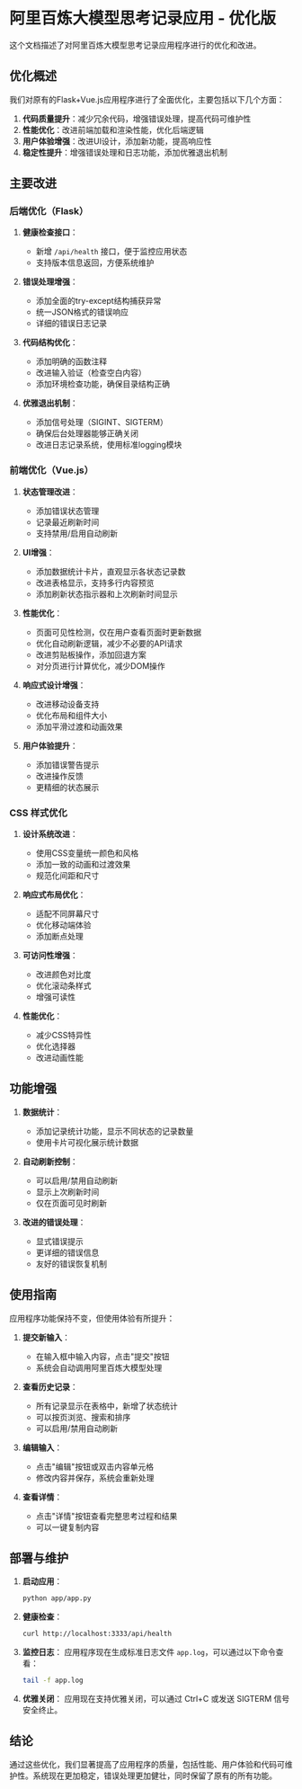 # 阿里百炼大模型思考记录应用 - 优化版

这个文档描述了对阿里百炼大模型思考记录应用程序进行的优化和改进。

## 优化概述

我们对原有的Flask+Vue.js应用程序进行了全面优化，主要包括以下几个方面：

1. **代码质量提升**：减少冗余代码，增强错误处理，提高代码可维护性
2. **性能优化**：改进前端加载和渲染性能，优化后端逻辑
3. **用户体验增强**：改进UI设计，添加新功能，提高响应性
4. **稳定性提升**：增强错误处理和日志功能，添加优雅退出机制

## 主要改进

### 后端优化（Flask）

1. **健康检查接口**：
   - 新增 `/api/health` 接口，便于监控应用状态
   - 支持版本信息返回，方便系统维护

2. **错误处理增强**：
   - 添加全面的try-except结构捕获异常
   - 统一JSON格式的错误响应
   - 详细的错误日志记录

3. **代码结构优化**：
   - 添加明确的函数注释
   - 改进输入验证（检查空白内容）
   - 添加环境检查功能，确保目录结构正确

4. **优雅退出机制**：
   - 添加信号处理（SIGINT、SIGTERM）
   - 确保后台处理器能够正确关闭
   - 改进日志记录系统，使用标准logging模块

### 前端优化（Vue.js）

1. **状态管理改进**：
   - 添加错误状态管理
   - 记录最近刷新时间
   - 支持禁用/启用自动刷新

2. **UI增强**：
   - 添加数据统计卡片，直观显示各状态记录数
   - 改进表格显示，支持多行内容预览
   - 添加刷新状态指示器和上次刷新时间显示

3. **性能优化**：
   - 页面可见性检测，仅在用户查看页面时更新数据
   - 优化自动刷新逻辑，减少不必要的API请求
   - 改进剪贴板操作，添加回退方案
   - 对分页进行计算优化，减少DOM操作

4. **响应式设计增强**：
   - 改进移动设备支持
   - 优化布局和组件大小
   - 添加平滑过渡和动画效果

5. **用户体验提升**：
   - 添加错误警告提示
   - 改进操作反馈
   - 更精细的状态展示

### CSS 样式优化

1. **设计系统改进**：
   - 使用CSS变量统一颜色和风格
   - 添加一致的动画和过渡效果
   - 规范化间距和尺寸

2. **响应式布局优化**：
   - 适配不同屏幕尺寸
   - 优化移动端体验
   - 添加断点处理

3. **可访问性增强**：
   - 改进颜色对比度
   - 优化滚动条样式
   - 增强可读性

4. **性能优化**：
   - 减少CSS特异性
   - 优化选择器
   - 改进动画性能

## 功能增强

1. **数据统计**：
   - 添加记录统计功能，显示不同状态的记录数量
   - 使用卡片可视化展示统计数据

2. **自动刷新控制**：
   - 可以启用/禁用自动刷新
   - 显示上次刷新时间
   - 仅在页面可见时刷新

3. **改进的错误处理**：
   - 显式错误提示
   - 更详细的错误信息
   - 友好的错误恢复机制

## 使用指南

应用程序功能保持不变，但使用体验有所提升：

1. **提交新输入**：
   - 在输入框中输入内容，点击"提交"按钮
   - 系统会自动调用阿里百炼大模型处理

2. **查看历史记录**：
   - 所有记录显示在表格中，新增了状态统计
   - 可以按页浏览、搜索和排序
   - 可以启用/禁用自动刷新

3. **编辑输入**：
   - 点击"编辑"按钮或双击内容单元格
   - 修改内容并保存，系统会重新处理

4. **查看详情**：
   - 点击"详情"按钮查看完整思考过程和结果
   - 可以一键复制内容

## 部署与维护

1. **启动应用**：
   ```bash
   python app/app.py
   ```

2. **健康检查**：
   ```bash
   curl http://localhost:3333/api/health
   ```

3. **监控日志**：
   应用程序现在生成标准日志文件 `app.log`，可以通过以下命令查看：
   ```bash
   tail -f app.log
   ```

4. **优雅关闭**：
   应用现在支持优雅关闭，可以通过 Ctrl+C 或发送 SIGTERM 信号安全终止。

## 结论

通过这些优化，我们显著提高了应用程序的质量，包括性能、用户体验和代码可维护性。系统现在更加稳定，错误处理更加健壮，同时保留了原有的所有功能。 